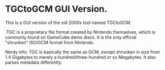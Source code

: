 # TGCtoGCM GUI Version.
This is a GUI version of the old 2000s tool named TGCtoGCM.

.TGC is a proprietary file format created by Nintendo themselves, which is commonly found on GameCube demo discs. It is the only official "shrunken" ISO/GCM format from Nintendo. 


Nerdy info:
TGC is basically the same as GCM, except shrunken in size from 1.4 Gigabytes to merely a hundred/three-hundred or so Megabytes. It also parses metadata differently.
